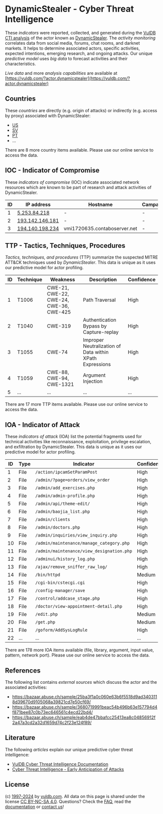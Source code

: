 # DynamicStealer - Cyber Threat Intelligence

These _indicators_ were reported, collected, and generated during the [VulDB CTI analysis](https://vuldb.com/?kb.cti) of the actor known as [DynamicStealer](https://vuldb.com/?actor.dynamicstealer). The _activity monitoring_ correlates data from social media, forums, chat rooms, and darknet markets. It helps to determine associated actors, specific activities, expected intentions, emerging research, and ongoing attacks. Our unique _predictive model_ uses _big data_ to forecast activities and their characteristics.

_Live data_ and more _analysis capabilities_ are available at [https://vuldb.com/?actor.dynamicstealer](https://vuldb.com/?actor.dynamicstealer)

## Countries

These _countries_ are directly (e.g. origin of attacks) or indirectly (e.g. access by proxy) associated with DynamicStealer:

* [US](https://vuldb.com/?country.us)
* [SV](https://vuldb.com/?country.sv)
* [PT](https://vuldb.com/?country.pt)
* ...

There are 8 more country items available. Please use our online service to access the data.

## IOC - Indicator of Compromise

These _indicators of compromise_ (IOC) indicate associated network resources which are known to be part of research and attack activities of DynamicStealer.

ID | IP address | Hostname | Campaign | Confidence
-- | ---------- | -------- | -------- | ----------
1 | [5.253.84.218](https://vuldb.com/?ip.5.253.84.218) | - | - | High
2 | [193.142.146.181](https://vuldb.com/?ip.193.142.146.181) | - | - | High
3 | [194.140.198.234](https://vuldb.com/?ip.194.140.198.234) | vmi1720635.contaboserver.net | - | High

## TTP - Tactics, Techniques, Procedures

_Tactics, techniques, and procedures_ (TTP) summarize the suspected MITRE ATT&CK techniques used by _DynamicStealer_. This data is unique as it uses our predictive model for actor profiling.

ID | Technique | Weakness | Description | Confidence
-- | --------- | -------- | ----------- | ----------
1 | T1006 | CWE-21, CWE-22, CWE-24, CWE-36, CWE-425 | Path Traversal | High
2 | T1040 | CWE-319 | Authentication Bypass by Capture-replay | High
3 | T1055 | CWE-74 | Improper Neutralization of Data within XPath Expressions | High
4 | T1059 | CWE-88, CWE-94, CWE-1321 | Argument Injection | High
5 | ... | ... | ... | ...

There are 17 more TTP items available. Please use our online service to access the data.

## IOA - Indicator of Attack

These _indicators of attack_ (IOA) list the potential fragments used for technical activities like reconnaissance, exploitation, privilege escalation, and exfiltration by DynamicStealer. This data is unique as it uses our predictive model for actor profiling.

ID | Type | Indicator | Confidence
-- | ---- | --------- | ----------
1 | File | `/action/ipcamSetParamPost` | High
2 | File | `/admin/?page=orders/view_order` | High
3 | File | `/admin/add_exercises.php` | High
4 | File | `/admin/admin-profile.php` | High
5 | File | `/admin/api/theme-edit/` | High
6 | File | `/admin/baojia_list.php` | High
7 | File | `/admin/clients` | High
8 | File | `/admin/doctors.php` | High
9 | File | `/admin/inquiries/view_inquiry.php` | High
10 | File | `/admin/maintenance/manage_category.php` | High
11 | File | `/admin/maintenance/view_designation.php` | High
12 | File | `/adminui/history_log.php` | High
13 | File | `/ajax/remove_sniffer_raw_log/` | High
14 | File | `/bin/httpd` | Medium
15 | File | `/cgi-bin/cstecgi.cgi` | High
16 | File | `/config-manager/save` | High
17 | File | `/control/addcase_stage.php` | High
18 | File | `/doctor/view-appointment-detail.php` | High
19 | File | `/edit.php` | Medium
20 | File | `/get.php` | Medium
21 | File | `/goform/AddSysLogRule` | High
22 | ... | ... | ...

There are 178 more IOA items available (file, library, argument, input value, pattern, network port). Please use our online service to access the data.

## References

The following list contains _external sources_ which discuss the actor and the associated activities:

* https://bazaar.abuse.ch/sample/25ba3f1a0c060e63b6f5518d9ad3403118d39670d9105068a39821cd7e50cf69/
* https://bazaar.abuse.ch/sample/3680719991beac54b496b63e157794d4f871bee87c0b73ec646561c4ecd22bd4/
* https://bazaar.abuse.ch/sample/eab4de47bbafcc25413ea8c04856912f2a47a3cd2a32d1659d74c2f23e124f89/

## Literature

The following _articles_ explain our unique predictive cyber threat intelligence:

* [VulDB Cyber Threat Intelligence Documentation](https://vuldb.com/?kb.cti)
* [Cyber Threat Intelligence - Early Anticipation of Attacks](https://www.scip.ch/en/?labs.20201022)

## License

(c) [1997-2024](https://vuldb.com/?kb.changelog) by [vuldb.com](https://vuldb.com/?kb.about). All data on this page is shared under the license [CC BY-NC-SA 4.0](https://creativecommons.org/licenses/by-nc-sa/4.0/). Questions? Check the [FAQ](https://vuldb.com/?kb.faq), read the [documentation](https://vuldb.com/?kb) or [contact us](https://vuldb.com/?contact)!
